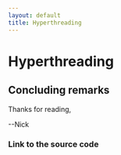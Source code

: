```yaml
---
layout: default
title: Hyperthreading
---
```


# Hyperthreading

## Concluding remarks


Thanks for reading,

--Nick

### Link to the source code

